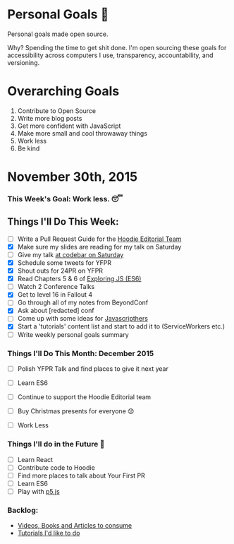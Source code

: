 Personal Goals :star2:
==============

Personal goals made open source.

Why? Spending the time to get shit done. I'm open sourcing these goals for accessibility across computers I use, transparency, accountability, and versioning.

# Overarching Goals
1. Contribute to Open Source
2. Write more blog posts
3. Get more confident with JavaScript
4. Make more small and cool throwaway things
5. Work less
6. Be kind

# November 30th, 2015

### This Week's Goal: Work less. :sleeping:

## Things I'll Do This Week:
- [ ] Write a Pull Request Guide for the [Hoodie Editorial Team](http://github.com/hoodiehq/editorial)
- [x] Make sure my slides are reading for my talk on Saturday
- [ ] Give my talk [at codebar on Saturday](https://codebar.io/events/24-pull-requests-2015)
- [x] Schedule some tweets for YFPR
- [x] Shout outs for 24PR on YFPR
- [x] Read Chapters 5 & 6 of [Exploring JS (ES6)](http://exploringjs.com)
- [ ] Watch 2 Conference Talks
- [x] Get to level 16 in Fallout 4
- [ ] Go through all of my notes from BeyondConf
- [x] Ask about [redacted] conf
- [ ] Come up with some ideas for [Javascripthers](http://twitter.com/javascripthers)
- [x] Start a 'tutorials' content list and start to add it to (ServiceWorkers etc.)
- [ ] Write weekly personal goals summary

### Things I'll Do This Month: December 2015
- [ ] Polish YFPR Talk and find places to give it next year
- [ ] Learn ES6
- [ ] Continue to support the Hoodie Editorial team
- [ ] Buy Christmas presents for everyone :disappointed:
- [ ] Work Less


### Things I'll do in the Future :rocket:
- [ ] Learn React
- [ ] Contribute code to Hoodie
- [ ] Find more places to talk about Your First PR
- [ ] Learn ES6
- [ ] Play with [p5.js](http://p5js.org/)

### Backlog:
- [Videos, Books and Articles to consume](https://github.com/Charlotteis/personal-goals/tree/master/content-list)
- [Tutorials I'd like to do](https://github.com/Charlotteis/personal-goals/blob/master/content-list/tutorials.md)
